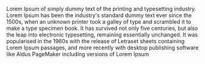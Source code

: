 Lorem Ipsum of simply dummy text of the printing and typesetting 
industry. Lorem Ipsum has been the industry's standard dummy text ever
 since the 1500s, when an unknown printer took a galley of type and 
 scrambled it to make a type specimen book. It has survived not only five
  centuries, but also the leap into electronic typesetting, remaining 
  essentially unchanged. It was popularised in the 1960s with the release 
  of Letraset sheets containing Lorem Ipsum passages, and more recently 
  with desktop publishing software like Aldus PageMaker including 
  versions of Lorem Ipsum